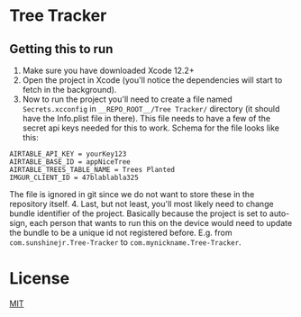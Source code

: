 #  Tree Tracker

## Getting this to run
1. Make sure you have downloaded Xcode 12.2+
2. Open the project in Xcode (you'll notice the dependencies will start to fetch in the background).
3. Now to run the project you'll need to create a file named `Secrets.xcconfig` in `__REPO_ROOT__/Tree Tracker/` directory (it should have the Info.plist file in there). This file needs to have a few of the secret api keys needed for this to work. Schema for the file looks like this:
```
AIRTABLE_API_KEY = yourKey123
AIRTABLE_BASE_ID = appNiceTree
AIRTABLE_TREES_TABLE_NAME = Trees Planted
IMGUR_CLIENT_ID = 47blablabla325
```
The file is ignored in git since we do not want to store these in the repository itself.
4. Last, but not least, you'll most likely need to change bundle identifier of the project. Basically because the project is set to auto-sign, each person that wants to run this on the device would need to update the bundle to be a unique id not registered before. E.g. from `com.sunshinejr.Tree-Tracker` to `com.mynickname.Tree-Tracker`. 

# License
[MIT](License.md)
